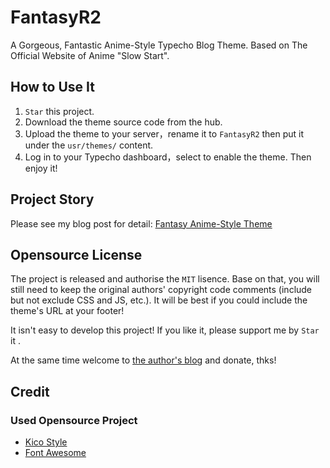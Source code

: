 # FantasyR2
A Gorgeous, Fantastic Anime-Style Typecho Blog Theme. Based on The Official Website of Anime "Slow Start". 

## How to Use It
1. `Star` this project.
1. Download the theme source code from the hub.
1. Upload the theme to your server，rename it to `FantasyR2` then put it under the  `usr/themes/` content.
1. Log in to your Typecho dashboard，select to enable the theme. Then enjoy it!

## Project Story
Please see my blog post for detail: [Fantasy Anime-Style Theme](https://paugram.com/coding/fantasy-theme.html)

## Opensource License
The project is released and authorise the `MIT` lisence. Base on that, you will still need to keep the original authors' copyright code comments (include but not exclude CSS and JS, etc.). It will be best if you could include the theme's URL at your footer!

It isn't easy to develop this project! If you like it, please support me by `Star` it .

At the same time welcome to [the author's blog](https://paugram.com/about.html#donate) and donate, thks!

## Credit
### Used Opensource Project
 - [Kico Style](https://github.com/Dreamer-Paul/Kico-Style)
 - [Font Awesome](https://github.com/FortAwesome/Font-Awesome)